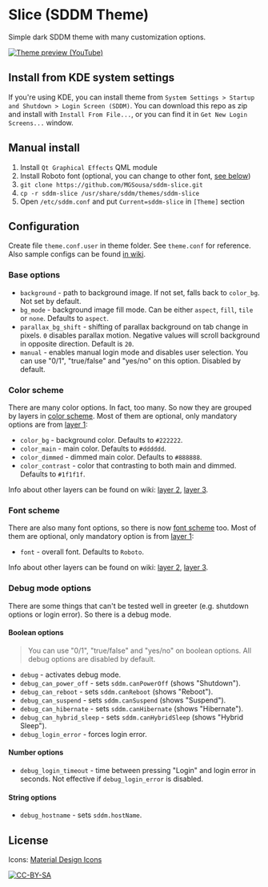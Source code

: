# Slice (SDDM Theme)

Simple dark SDDM theme with many customization options.

[![Theme preview (YouTube)](https://user-images.githubusercontent.com/2903496/45325970-142dd700-b55b-11e8-8396-dc6aba6282e5.png)](https://youtu.be/X6lXkBwo--s)

## Install from KDE system settings

If you're using KDE, you can install theme from `System Settings > Startup and Shutdown > Login Screen (SDDM)`. You can download this repo as zip and install with `Install From File...`, or you can find it in `Get New Login Screens...` window.

## Manual install

1. Install `Qt Graphical Effects` QML module
2. Install Roboto font (optional, you can change to other font, [see below](#font-scheme))
3. `git clone https://github.com/MGSousa/sddm-slice.git`
4. `cp -r sddm-slice /usr/share/sddm/themes/sddm-slice`
5. Open `/etc/sddm.conf` and put `Current=sddm-slice` in `[Theme]` section

## Configuration

Create file `theme.conf.user` in theme folder. See `theme.conf` for reference. Also sample configs can be found [in wiki](https://github.com/RadRussianRus/sddm-slice/wiki#sample-configs).

### Base options

* `background` - path to background image. If not set, falls back to `color_bg`. Not set by default.
* `bg_mode` - background image fill mode. Can be either `aspect`, `fill`, `tile` or `none`. Defaults to `aspect`.
* `parallax_bg_shift` - shifting of parallax background on tab change in pixels. `0` disables parallax motion. Negative values will scroll background in opposite direction. Default is `20`.
* `manual` - enables manual login mode and disables user selection. You can use "0/1", "true/false" and "yes/no" on this option. Disabled by default.

### Color scheme

There are many color options. In fact, too many. So now they are grouped by layers in [color scheme](https://github.com/RadRussianRus/sddm-slice/wiki/Color-Scheme). Most of them are optional, only mandatory options are from [layer 1](https://github.com/RadRussianRus/sddm-slice/wiki/Color-Scheme-Layer-1):

* `color_bg` - background color. Defaults to `#222222`.
* `color_main` - main color. Defaults to `#dddddd`.
* `color_dimmed` - dimmed main color. Defaults to `#888888`.
* `color_contrast` - color that contrasting to both main and dimmed. Defaults to `#1f1f1f`.

Info about other layers can be found on wiki: [layer 2](https://github.com/RadRussianRus/sddm-slice/wiki/Color-Scheme-Layer-2), [layer 3](https://github.com/RadRussianRus/sddm-slice/wiki/Color-Scheme-Layer-3).

### Font scheme

There are also many font options, so there is now [font scheme](https://github.com/RadRussianRus/sddm-slice/wiki/Font-Scheme) too. Most of them are optional, only mandatory option is from [layer 1](https://github.com/RadRussianRus/sddm-slice/wiki/Font-Scheme-Layer-1):

* `font` - overall font. Defaults to `Roboto`.

Info about other layers can be found on wiki: [layer 2](https://github.com/RadRussianRus/sddm-slice/wiki/Font-Scheme-Layer-2), [layer 3](https://github.com/RadRussianRus/sddm-slice/wiki/Font-Scheme-Layer-3).

### Debug mode options

There are some things that can't be tested well in greeter (e.g. shutdown options or login error). So there is a debug mode.

#### Boolean options

> You can use "0/1", "true/false" and "yes/no" on boolean options. All debug options are disabled by default.

* `debug` - activates debug mode.
* `debug_can_power_off` - sets `sddm.canPowerOff` (shows "Shutdown").
* `debug_can_reboot` - sets `sddm.canReboot` (shows "Reboot").
* `debug_can_suspend` - sets `sddm.canSuspend` (shows "Suspend").
* `debug_can_hibernate` - sets `sddm.canHibernate` (shows "Hibernate").
* `debug_can_hybrid_sleep` - sets `sddm.canHybridSleep` (shows "Hybrid Sleep").
* `debug_login_error` - forces login error.

#### Number options

* `debug_login_timeout` - time between pressing "Login" and login error in seconds. Not effective if `debug_login_error` is disabled.

#### String options

* `debug_hostname` - sets `sddm.hostName`.

## License

Icons: [Material Design Icons](https://github.com/Templarian/MaterialDesign)

[![CC-BY-SA](https://i.creativecommons.org/l/by-sa/4.0/88x31.png)](http://creativecommons.org/licenses/by-sa/4.0/)
